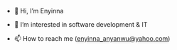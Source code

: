 - 👋 Hi, I’m Enyinna
- 👀 I’m interested in software development & IT 

- 📫 How to reach me (enyinna_anyanwu@yahoo.com)

<!---
yinna24/yinna24 is a ✨ special ✨ repository because its `README.md` (this file) appears on your GitHub profile.
You can click the Preview link to take a look at your changes.
--->
